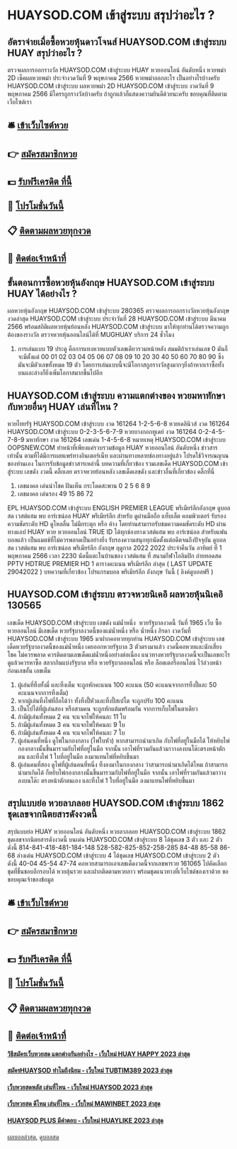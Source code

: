 # HUAYSOD.COM เข้าสู่ระบบ สรุปว่าอะไร ?
## อัตราจ่ายเมื่อซื้อหวยหุ้นดาวโจนส์ HUAYSOD.COM เข้าสู่ระบบ HUAY สรุปว่าอะไร ?
ตรวจผลการออกรางวัล HUAYSOD.COM เข้าสู่ระบบ HUAY หวยออนไลน์ อันดับหนึ่ง หวยพม่า 2D เช็คผลหวยพม่า ประจำงวดวันที่ 9 พฤษภาคม 2566 หวยพม่าออกอะไร
เป็นอย่างไรบ้างครับ HUAYSOD.COM เข้าสู่ระบบ ผลหวยพม่า 2D HUAYSOD.COM เข้าสู่ระบบ งวดวันที่ 9 พฤษภาคม 2566 มีใครรถูกรางวัลบ้างครับ ถ้าถูกแล้วก็แสดงความยินดีด้วยนะครับ ขอบคุณที่ติดตามเว็บไซต์เรา

## 🛎 [เข้าเว็บไซต์หวย](https://bit.ly/3BG5bNw)
## 👉 [สมัครสมาชิกหวย](https://bit.ly/3BG5bNw)
## 💵 [รับฟรีเครดิต ที่นี้](https://bit.ly/3C3mvgS)
## 👑 [โปรโมชั่นวันนี้](https://bit.ly/3C3mvgS)
## 📋 [ติดตามผลหวยทุกงวด](https://bit.ly/3C3mvgS)
## 📱 [ติดต่อเจ้าหน้าที่](https://bit.ly/3C3mvgS)

## ขั้นตอนการซื้อหวยหุ้นอังกฤษ HUAYSOD.COM เข้าสู่ระบบ HUAY ได้อย่างไร ?
ผลหวยหุ้นอังกฤษ HUAYSOD.COM เข้าสู่ระบบ 280365 ตรวจผลการออกรางวัลหวยหุ้นอังกฤษงวดล่าสุด HUAYSOD.COM เข้าสู่ระบบ ประจำวันที่ 28 HUAYSOD.COM เข้าสู่ระบบ มีนาคม 2566 พร้อมสถิติผลหวยหุ้นย้อนหลัง HUAYSOD.COM เข้าสู่ระบบ มาให้ทุกท่านได้ตรวจความถูกต้องของรางวัล ตรวจหวยหุ้นออนไลน์ได้ที่ MUGHUAY บริการ 24 ชั่วโมง
1. การเล่นแบบ 19 ประตู คือการแทงหวยแบบตัวเลขเดียวรวมหน้าหลัง สมมติถ้าเราเล่นเลข 0 มันก็จะมีตั้งแต่ 00 01 02 03 04 05 06 07 08 09 10 20 30 40 50 60 70 80 90 ซึ่งมันจะมีตัวเลขทั้งหมด 19 ตัว โดยการเล่นแบบนี้จะมีโอกาสถูกรางวัลสูงมากๆยิ่งถ้าหากเราซื้อทั้งบนและล่างก็ยิ่งเพิ่มโอกาสมากขึ้นไปอีก

## HUAYSOD.COM เข้าสู่ระบบ ความแตกต่างของ หวยมหาทักษา กับหวยอื่นๆ HUAY เล่นที่ไหน ?
หวยไทยรัฐ HUAYSOD.COM เข้าสู่ระบบ งวด 161264 1-2-5-6-8
หวยเดลินิวส์ งวด 161264 HUAYSOD.COM เข้าสู่ระบบ 0-2-3-5-6-7-9
หวยบางกอกทูเดย์ งวด 161264 0-2-4-5-7-8-9
มหาทักษา งวด 161264 เลขเด่น 1-4-5-6-8
หมายเหตุ HUAYSOD.COM เข้าสู่ระบบ OOPSNEW.COM ทำหน้าที่เพียงแค่รวบรวมข้อมูล HUAY หวยออนไลน์ อันดับหนึ่ง ข่าวสาร เท่านั้น ตามที่ได้มีการเผยแพร่ทางอินเตอร์เน็ท และผ่านทางหลายช่องทางอยู่แล้ว โปรดใช้วิจารณญาณของท่านเอง ในการรับข้อมูลข่าวสารเหล่านี้
บทความที่เกี่ยวข้อง
รวมเลขเด็ด HUAYSOD.COM เข้าสู่ระบบ เลขดัง งวดนี้ คลิ๊กเลย
ตรวจหวยย้อนหลัง เลขเด็ดเลขดัง และข่าวอื่นที่เกี่ยวข้อง คลิ๊กที่นี่
1. เลขมงคล เด่นนำโชค ฝันเห็น กระโดดสะพาน 0 2 5 6 8 9
2. เลขมงคล เด่นรอง 49 15 86 72

EPL HUAYSOD.COM เข้าสู่ระบบ ENGLISH PREMIER LEAGUE พรีเมียร์ลีกอังกฤษ ดูบอลสด เวสต์แฮม พบ อาร์เซน่อล HUAY พรีเมียร์ลีก สำหรับ ดูผ่านมือถือ แท็บเล็ต คอมพิวเตอร์ รับรองความชัดระดับ HD ดูไหลลื่น ไม่มีกระตุก หรือ ค้าง โดยท่านสามารถรับชมความคมชัดระดับ HD ผ่านทางแอป HUAY หวย หวยออนไลน์ TRUE ID ได้ทุกช่องทางเวสต์แฮม พบ อาร์เซน่อล สำหรับแฟนบอลแล้ว เป็นแมตช์ที่ไม่ควรพลาดเป็นอย่างยิ่ง รับรองความสนุกทุกนัดตั้งแต่อดีตจนถึงปัจจุบัน
ดูบอลสด เวสต์แฮม พบ อาร์เซน่อล พรีเมียร์ลีก อังกฤษ ฤดูกาล 2022 2022 ประจำคืนวัน อาทิตย์ ที่ 1 พฤษภาคม 2566 เวลา 2230 นัดนี้แตะในบ้านของ เวสต์แฮม ที่ สนามกีฬาโอลิมปิก ถ่ายทอดสด  PPTV HDTRUE PREMIER HD 1
ตารางคะแนน พรีเมียร์ลีก ล่าสุด ( LAST UPDATE 29042022 )
บทความที่เกี่ยวข้อง
โปรแกรมบอล พรีเมียร์ลีก อังกฤษ วันนี้ ( ลิงค์ดูบอลฟรี )

## HUAYSOD.COM เข้าสู่ระบบ ตรวจหวยนิเคอิ ผลหวยหุ้นนิเคอิ 130565
เลขเด็ด HUAYSOD.COM เข้าสู่ระบบ เลขดัง แม่น้ำหนึ่ง  หวยรัฐบาลงวดนี้ วันที่ 1965
เว็บ ซื้อหวยออนไลน์ มีเลขเด็ด หวยรัฐบาลงวดนี้ของแม่น้ำหนึ่ง หรือ น้ำหนึ่ง ภิรดา งวดวันที่ HUAYSOD.COM เข้าสู่ระบบ 1965 มาฝากคอหวยทุกท่าน HUAYSOD.COM เข้าสู่ระบบ เลขเด็ดหวยรัฐบาลงวดนี้ของแม่น้ำหนึ่ง เคยออกหวยรัฐบาล 3 ตัวตรงมาแล้ว งวดนี้คอหวยและนักเสี่ยงโชค ไม่ควรพลาด ควรติดตามเลขเด็ดแม่น้ำหนึ่งอย่างต่อเนื่อง แนวทางหวยรัฐบาลงวดนี้จะเป็นเลขอะไร ดูแล้วควรหาซื้อ สลากกินแบ่งรัฐบาล หรือ หวยรัฐบาลออนไลน์ หรือ ล็อตเตอรี่ออนไลน์ ไว้ล่วงหน้า ก่อนเลขอั้น เลขเต็ม
1. ผู้เล่นที่ทิ้งทั้งมี่ และทิ้งเต็ม จะถูกหักคะแนน 100 คะแนน (50 คะแนนจากการทิ้งปี้และ 50 คะแนนจากการทิ้งเต็ม)
2. หากผู้เล่นทิ้งไพ่ที่ถือได้ว่า ทั้งทิ้งปี้หัวและทิ้งปี้สเปโต จะถูกปรับ 100 คะแนน
3. เป็นไปได้ที่ผู้เล่นสอง หรือสามคน จะถูกหักแต้มพร้อมกัน จากการเก็บไพ่ในตาเดียว
4. ถ้ามีผู้เล่นทั้งหมด 2 คน จะแจกไพ่ให้คนละ 11 ใบ
5. ถ้ามีผู้เล่นทั้งหมด 3 คน จะแจกไพ่ให้คนละ 9 ใบ
6. ถ้ามีผู้เล่นท้ังหมด 4 คน จะแจกไพ่ให้คนละ 7 ใบ
7. ผู้เล่นคนที่หนึ่ง ดูไพ่ในกองกลาง (ไพ่ใบหัว) หากสามารถนำมาเกิด กับไพ่ที่อยู่ในมือได้ ให้หยิบไพ่กองกลางนั้นขึ้นมารวมกับไพ่ที่อยู่ในมือ จากนั้น เอาไพ่ที่รวมกันแล้วมาวางลงบนโต๊ะตรงหน้าตักตน และทิ้งไพ่ 1 ใบที่อยู่ในมือ ลงมาแทนไพ่ที่หยิบขึ้นมา
8. ผู้เล่นคนที่สอง ดูไพ่ที่ผู้เล่นคนที่หนึ่ง ทิ้งลงมาในกองกลาง ว่าสามารถนำมาเกิดได้ไหม ถ้าสามารถนำมาเกิดได้ ก็หยิบไพ่กองกลางนั้นขึ้นมารวมกับไพ่ที่อยู่ในมือ จากนั้น เอาไพ่ที่รวมกันแล้วมาวางลงบนโต๊ะ ตรงหน้าตักตนเอง และทิ้งไพ่ 1 ใบที่อยู่ในมือ ลงมาแทนไพ่ที่หยิบขึ้นมา

## สรุปแบบย่อ หวยลาภลอย HUAYSOD.COM เข้าสู่ระบบ 1862 ชุดเลขจากนิตยสารดังงวดนี้
สรุปแบบย่อ HUAY หวยออนไลน์ อันดับหนึ่ง หวยลาภลอย HUAYSOD.COM เข้าสู่ระบบ 1862 ชุดเลขจากนิตยสารดังงวดนี้ บนเด่น HUAYSOD.COM เข้าสู่ระบบ 8 ได้ชุดเลข 3 ตัว และ 2 ตัว ดังนี้
814-841-418-481-184-148
528-582-825-852-258-285
84-48
85-58
86-68
ล่างเด่น HUAYSOD.COM เข้าสู่ระบบ 4 ได้ชุดเลข HUAYSOD.COM เข้าสู่ระบบ 2 ตัว ดังนี้
40-04
45-54
47-74
คอหวยสามารถเอาเลขเด็ดงวดนี้จากเลขพารวย 161065 ไปคัดเลือกชุดที่ชื่นชอบอีกรอบได้ หวยลุ้นรวย และฝากติดตามหวยลาว พร้อมชุดแนวทางที่เว็บไซต์ของเราด้วย
ขอขอบคุณเจ้าของข้อมูล

## 🛎 [เข้าเว็บไซต์หวย](https://bit.ly/3BG5bNw)
## 👉 [สมัครสมาชิกหวย](https://bit.ly/3BG5bNw)
## 💵 [รับฟรีเครดิต ที่นี้](https://bit.ly/3C3mvgS)
## 👑 [โปรโมชั่นวันนี้](https://bit.ly/3C3mvgS)
## 📋 [ติดตามผลหวยทุกงวด](https://bit.ly/3C3mvgS)
## 📱 [ติดต่อเจ้าหน้าที่](https://bit.ly/3C3mvgS)

#### [วิธีสมัครเว็บหวยสด แตกต่างกันอย่างไร - เว็บใหม่ HUAY HAPPY 2023 ล่าสุด](https://atom.io/themes/วิธีสมัครเว็บหวยสด%20แตกต่างกันอย่างไร%20-%20เว็บใหม่%20huay%20happy%202023%20ล่าสุด)
#### [สมัครHUAYSOD ทำไมถึงนิยม - เว็บใหม่ TUBTIM389 2023 ล่าสุด](https://atom.io/themes/สมัครhuaysod%20ทำไมถึงนิยม%20-%20เว็บใหม่%20tubtim389%202023%20ล่าสุด)
#### [เว็บหวยสดพลัส เล่นที่ไหน - เว็บใหม่ HUAYSOD 2023 ล่าสุด](https://atom.io/themes/เว็บหวยสดพลัส%20เล่นที่ไหน%20-%20เว็บใหม่%20huaysod%202023%20ล่าสุด)
#### [เว็บหวยสด ดีไหม เล่นที่ไหน - เว็บใหม่ MAWINBET 2023 ล่าสุด](https://atom.io/themes/เว็บหวยสด%20ดีไหม%20เล่นที่ไหน%20-%20เว็บใหม่%20mawinbet%202023%20ล่าสุด)
#### [HUAYSOD PLUS มีคำตอบ - เว็บใหม่ HUAYLIKE 2023 ล่าสุด](https://atom.io/themes/huaysod%20plus%20มีคำตอบ%20-%20เว็บใหม่%20huaylike%202023%20ล่าสุด)

[ผลบอลล่าสุด](https://siamsport.tv "ผลบอลล่าสุด"), [ดูบอลสด](https://siamsport.tv/ดูบอลสด "ดูบอลสด")